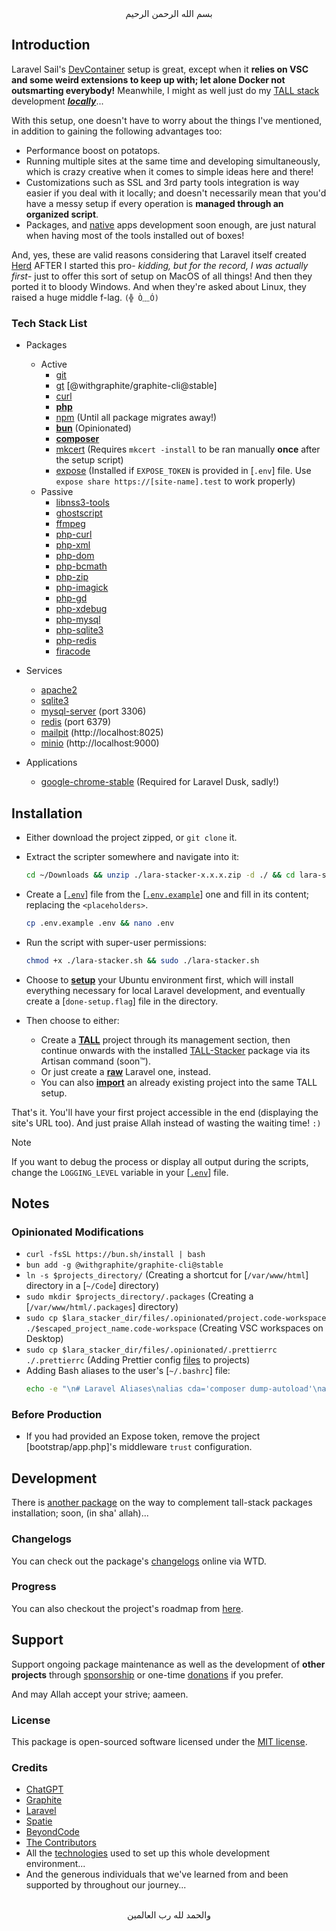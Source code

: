 <div align="center">
    بسم الله الرحمن الرحيم
</div>


## Introduction

Laravel Sail's [DevContainer](https://laravel.com/docs/sail#using-devcontainers) setup is great, except when it **relies on VSC and some weird extensions to keep up with; let alone Docker not outsmarting everybody!** Meanwhile, I might as well just do my [TALL stack](https://tallstack.dev/) development <u>***locally***</u>...

With this setup, one doesn't have to worry about the things I've mentioned, in addition to gaining the following advantages too:

- Performance boost on potatops.
- Running multiple sites at the same time and developing simultaneously, which is crazy creative when it comes to simple ideas here and there!
- Customizations such as SSL and 3rd party tools integration is way easier if you deal with it locally; and doesn't necessarily mean that you'd have a messy setup if every operation is **managed through an organized script**.
- Packages, and [native](https://nativephp.com) apps development soon enough, are just natural when having most of the tools installed out of boxes!

And, yes, these are valid reasons considering that Laravel itself created [Herd](https://herd.laravel.com) AFTER I started this pro- *kidding, but for the record, I was actually first*- just to offer this sort of setup on MacOS of all things! And then they ported it to bloody Windows. And when they're asked about Linux, they raised a huge middle f-lag. `(╬ Ò﹏Ó)`

### Tech Stack List

- Packages
  - Active
    - [git](https://github.com/git/git)
    - [gt](https://graphite.dev/) [@withgraphite/graphite-cli@stable]
    - [curl](https://github.com/curl/curl)
    - **[php](https://www.php.net/)**
    - [npm](https://nodejs.org/) (Until all package migrates away!)
    - **[bun](https://bun.sh)** (Opinionated)
    - **[composer](https://getcomposer.org/)**
    - [mkcert](https://github.com/FiloSottile/mkcert) (Requires `mkcert -install` to be ran manually **once** after the setup script)
    - [expose](https://expose.dev/docs) (Installed if `EXPOSE_TOKEN` is provided in [`.env`] file. Use `expose share https://[site-name].test` to work properly)
  - Passive
    - [libnss3-tools](https://packages.ubuntu.com/focal/libnss3-tools)
    - [ghostscript](https://ghostscript.readthedocs.io)
    - [ffmpeg](https://github.com/FFmpeg/FFmpeg)
    - [php-curl](https://www.php.net/manual/en/book.curl.php)
    - [php-xml](https://www.php.net/manual/en/refs.xml.php)
    - [php-dom](https://www.php.net/manual/en/book.dom.php)
    - [php-bcmath](https://www.php.net/manual/en/book.bc.php)
    - [php-zip](https://www.php.net/manual/en/book.zip.php)
    - [php-imagick](https://www.php.net/manual/en/book.imagick.php)
    - [php-gd](https://www.php.net/manual/en/book.image.php)
    - [php-xdebug](https://xdebug.org/)
    - [php-mysql](https://www.php.net/manual/en/book.mysql.php)
    - [php-sqlite3](https://www.php.net/manual/en/book.sqlite3.php)
    - [php-redis](https://github.com/phpredis/phpredis)
    - [firacode](https://github.com/tonsky/FiraCode)

- Services
  - [apache2](https://httpd.apache.org/)
  - [sqlite3](https://www.sqlite.org/index.html)
  - [mysql-server](https://www.mysql.com/) (port 3306)
  - [redis](https://redis.io/) (port 6379)
  - [mailpit](https://github.com/axllent/mailpit) (http://localhost:8025)
  - [minio](https://min.io/) (http://localhost:9000)

- Applications
  - [google-chrome-stable](https://www.google.com/chrome/) (Required for Laravel Dusk, sadly!)


## Installation

- Either download the project zipped, or `git clone` it.

- Extract the scripter somewhere and navigate into it:
  ```bash
  cd ~/Downloads && unzip ./lara-stacker-x.x.x.zip -d ./ && cd lara-stacker-x.x.x
  ```

- Create a [[`.env`](./.env)] file from the [[`.env.example`](./.env.example)] one and fill in its content; replacing the `<placeholders>`.
  ```bash
  cp .env.example .env && nano .env
  ```

- Run the script with super-user permissions:
  ```bash
  chmod +x ./lara-stacker.sh && sudo ./lara-stacker.sh
  ```

- Choose to [**setup**](./scripts/setup.sh) your Ubuntu environment first, which will install everything necessary for local Laravel development, and eventually create a [`done-setup.flag`] file in the directory.

- Then choose to either:
  - Create a [**TALL**](./scripts/TALL/create.sh) project through its management section, then continue onwards with the installed [TALL-Stacker](https://github.com/GoodM4ven/tall-stacker) package via its Artisan command (soon™).
  - Or just create a [**raw**](./scripts/create_raw.sh) Laravel one, instead.
  - You can also [**import**](./scripts/TALL/import.sh) an already existing project into the same TALL setup.

That's it. You'll have your first project accessible in the end (displaying the site's URL too). And just praise Allah instead of wasting the waiting time! `:)`

> [!NOTE]
> If you want to debug the process or display all output during the scripts, change the `LOGGING_LEVEL` variable in your [[`.env`](./.env)] file.


## Notes

### Opinionated Modifications

- `curl -fsSL https://bun.sh/install | bash`
- `bun add -g @withgraphite/graphite-cli@stable`
- `ln -s $projects_directory/` (Creating a shortcut for [`/var/www/html`] directory in a [`~/Code`] directory)
- `sudo mkdir $projects_directory/.packages` (Creating a [`/var/www/html/.packages`] directory)
- `sudo cp $lara_stacker_dir/files/.opinionated/project.code-workspace ./$escaped_project_name.code-workspace` (Creating VSC workspaces on Desktop)
- `sudo cp $lara_stacker_dir/files/.opinionated/.prettierrc ./.prettierrc` (Adding Prettier config [files](./files/.opinionated/.prettierrc) to projects)
- Adding Bash aliases to the user's [`~/.bashrc`] file:
  ```bash
  echo -e "\n# Laravel Aliases\nalias cda='composer dump-autoload'\nalias art='php artisan'\nalias wipe='php artisan db:wipe'\nalias fresh='php artisan migrate:fresh'\nalias mfs='php artisan migrate:fresh --seed'\nalias opt='php artisan optimize:clear'\nalias dev='bun run dev'\n" >>/home/$USERNAME/.bashrc
  ```

### Before Production

- If you had provided an Expose token, remove the project [bootstrap/app.php]'s middleware `trust` configuration.


## Development

There is [another package](https://github.com/VPremiss/TALL-Stacker) on the way to complement tall-stack packages installation; soon, (in sha' allah)...

### Changelogs

You can check out the package's [changelogs](https://app.whatthediff.ai/changelog/github/GoodM4ven/lara-stacker) online via WTD.

### Progress

You can also checkout the project's roadmap from [here](https://github.com/users/GoodM4ven/projects/2/views/1).


## Support

Support ongoing package maintenance as well as the development of **other projects** through [sponsorship](https://github.com/sponsors/GoodM4ven) or one-time [donations](https://github.com/sponsors/GoodM4ven?frequency=one-time&sponsor=GoodM4ven) if you prefer.

And may Allah accept your strive; aameen.

### License

This package is open-sourced software licensed under the [MIT license](LICENSE.md).

### Credits

- [ChatGPT](https://chat.openai.com)
- [Graphite](https://graphite.dev)
- [Laravel](https://github.com/Laravel)
- [Spatie](https://github.com/spatie)
- [BeyondCode](https://beyondco.de)
- [The Contributors](../../contributors)
- All the [technologies](#tech-stack-list) used to set up this whole development environment...
- And the generous individuals that we've learned from and been supported by throughout our journey...


<div align="center">
   <br>والحمد لله رب العالمين
</div>
